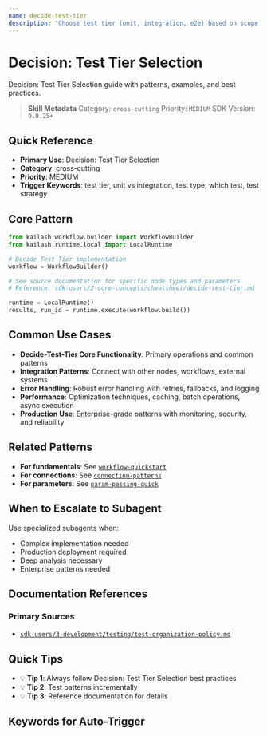 ```yaml
---
name: decide-test-tier
description: "Choose test tier (unit, integration, e2e) based on scope and dependencies. Use when asking 'test tier', 'unit vs integration', 'test type', 'which test', 'test strategy', or 'test level'."
---
```


# Decision: Test Tier Selection

Decision: Test Tier Selection guide with patterns, examples, and best practices.

> **Skill Metadata**
> Category: `cross-cutting`
> Priority: `MEDIUM`
> SDK Version: `0.9.25+`

## Quick Reference

- **Primary Use**: Decision: Test Tier Selection
- **Category**: cross-cutting
- **Priority**: MEDIUM
- **Trigger Keywords**: test tier, unit vs integration, test type, which test, test strategy

## Core Pattern

```python
from kailash.workflow.builder import WorkflowBuilder
from kailash.runtime.local import LocalRuntime

# Decide Test Tier implementation
workflow = WorkflowBuilder()

# See source documentation for specific node types and parameters
# Reference: sdk-users/2-core-concepts/cheatsheet/decide-test-tier.md

runtime = LocalRuntime()
results, run_id = runtime.execute(workflow.build())
```


## Common Use Cases

- **Decide-Test-Tier Core Functionality**: Primary operations and common patterns
- **Integration Patterns**: Connect with other nodes, workflows, external systems
- **Error Handling**: Robust error handling with retries, fallbacks, and logging
- **Performance**: Optimization techniques, caching, batch operations, async execution
- **Production Use**: Enterprise-grade patterns with monitoring, security, and reliability

## Related Patterns

- **For fundamentals**: See [`workflow-quickstart`](#)
- **For connections**: See [`connection-patterns`](#)
- **For parameters**: See [`param-passing-quick`](#)

## When to Escalate to Subagent

Use specialized subagents when:
- Complex implementation needed
- Production deployment required
- Deep analysis necessary
- Enterprise patterns needed

## Documentation References

### Primary Sources
- [`sdk-users/3-development/testing/test-organization-policy.md`](../../../sdk-users/3-development/testing/test-organization-policy.md)

## Quick Tips

- 💡 **Tip 1**: Always follow Decision: Test Tier Selection best practices
- 💡 **Tip 2**: Test patterns incrementally
- 💡 **Tip 3**: Reference documentation for details

## Keywords for Auto-Trigger

<!-- Trigger Keywords: test tier, unit vs integration, test type, which test, test strategy -->
